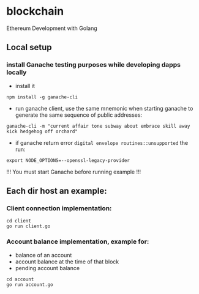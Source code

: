 # blockchain
 Ethereum Development with Golang


## Local setup
### install Ganache testing purposes while developing dapps locally
- install it
```
npm install -g ganache-cli
```
- run ganache client, use the same mnemonic when starting ganache to generate the same sequence of public addresses:
``` 
ganache-cli -m "current affair tone subway about embrace skill away kick hedgehog off orchard" 
```
- if ganache return error `digital envelope routines::unsupported` the run: 
```
export NODE_OPTIONS=--openssl-legacy-provider
 ```
 !!! You must start Ganache before running example !!!

 ## Each dir host an example:
 ### Client connection implementation: 
```
cd client
go run client.go
```
 ### Account balance implementation, example for: 
 - balance of an account 
 - account balance at the time of that block
 - pending account balance
 ```
cd account
go run account.go
```